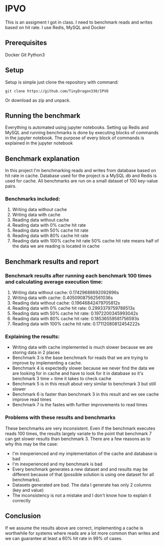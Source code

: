 # IPVO
This is an assigment I got in class. I need to benchmark reads and writes based on hit rate. I use Redis, MySQL and Docker
## Prerequisites
Docker
Git
Python3
## Setup
Setup is simple just clone the repository with command:
```
git clone https://github.com/TinyDragon330/IPVO
```
Or download as zip and unpack.
## Running the benchmark
Everything is automated using jupyter notebooks. Setting up Redis and MySQL and running benchmarks is done by executing blocks of commands in the jupyter notebook.
The purpose of every block of commands is explained in the jupyter notebook
## Benchmark explanation
In this project I'm benchmarking reads and writes from database based on hit rate in cache.
Database used for the project is a MySQL db and Redis is used for cache.
All benchmarks are run on a small dataset of 100 key-value pairs.
### Benchmarks included:
   1. Writing data without cache
   2. Writing data with cache
   3. Reading data without cache
   4. Reading data with 0% cache hit rate
   5. Reading data with 50% cache hit rate
   6. Reading data with 80% cache hit rate
   7. Reading data with 100% cache hit rate
50% cache hit rate means half of the data we are reading is located in cache
## Benchmark results and report
### Benchmark results after running each benchmark 100 times and calculating average execution time:
   1. Writing data without cache: 0.17429688692092896s
   2. Writing data with cache: 0.40509087562561036s
   3. Reading data without cache: 0.19646842479705812s
   4. Reading data with 0% cache hit rate: 0.2993379759788513s
   5. Reading data with 50% cache hit rate: 0.1972200345993042s
   6. Reading data with 80% cache hit rate: 0.18536559581756593s
   7. Reading data with 100% cache hit rate: 0.17112080812454222s
### Explaining the results:
* Writing data with cache implemented is much slower because we are storing data in 2 places
* Benchmark 3 is the base benchmark for reads that we are trying to improve by implementing a cache.
* Benchmark 4 is expectedly slower because we never find the data we are looking for in cache and have to look for it in database so it's benchmark 3 time + time it takes to check cache
* Benchmark 5 is in this result about very similar to benchmark 3 but still slower
* Benchmark 6 is faster than benchmark 3 in this result and we see cache improve read times
* Benchmark 7 is the fastes with further improvements to read times
### Problems with these results and benchmarks
These benchmarks are very inconsistent. Even if the benchmark executes reads 100 times, the results largely variate to the point that benchmark 7 can get slower results than benchmark 3.
There are a few reasons as to why this may be the case:
* I'm inexperienced and my implementation of the cache and database is bad
* I'm inexperienced and my benchmark is bad
* Every benchmark generates a new dataset and and results may be different because of that (possible solution is using one dataset for all benchmarks).
* Datasets generated are bad. The data I generate has only 2 columns (key and value)
* The inconsistency is not a mistake and I don't know how to explain it correctly
## Conclusion
If we assume the results above are correct, implementing a cache is worthwhile for systems where reads are a lot more common than writes and we can guarantee at least a 60% hit rate in 99% of cases.
